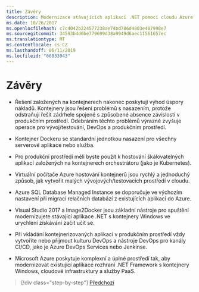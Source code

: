 ```yaml
---
title: Závěry
description: Modernizace stávajících aplikací .NET pomocí cloudu Azure a kontejnery Windows | závěry
ms.date: 10/26/2017
ms.openlocfilehash: c7c4042b224577238ae74bd786d4803e487998e7
ms.sourcegitcommit: 34593b4d0be779699d38a9949d6aec11561657ec
ms.translationtype: MT
ms.contentlocale: cs-CZ
ms.lasthandoff: 06/11/2019
ms.locfileid: "66833943"
---
```

# <a name="conclusions"></a>Závěry

- Řešení založených na kontejnerech nakonec poskytují výhod úspory nákladů. Kontejnery jsou řešení problémů s nasazením, protože odstraňují řešit zádrhele spojené s způsobené absence závislosti v produkčním prostředí. Odebráním těchto problémů výrazně zvyšuje operace pro vývoj/testování, DevOps a produkčním prostředí.

- Kontejner Dockeru se standardní jednotkou nasazení pro všechny serverové aplikace nebo služba.

- Pro produkční prostředí měli byste použít k hostování škálovatelných aplikací založených na kontejnerech orchestrátoru (jako je Kubernetes).

- Virtuální počítače Azure hostování kontejnerů jsou rychlý a jednoduchý způsob, jak vytvořit malých vývojových/testovacích prostředí v cloudu.

- Azure SQL Database Managed Instance se doporučuje ve výchozím nastavení při migraci relačních databází z existujících aplikací do Azure.

- Visual Studio 2017 a Image2Docker jsou základní nástroje pro spuštění modernizujete stávající aplikace .NET s kontejnery Windows ve urychlení získávání začít učit se.

- Při vkládání kontejnerizovaných aplikací v produkčním prostředí vždy vytvoříte nebo přijmout kulturu DevOps a nástroje DevOps pro kanály CI/CD, jako je Azure DevOps Services nebo Jenkinse.

- Microsoft Azure poskytuje komplexní a úplné prostředí tak, aby modernizovat existující aplikace rozhraní .NET Framework s kontejnery Windows, cloudové infrastruktury a služby PaaS.

>[!div class="step-by-step"]
>[Předchozí](walkthroughs-technical-get-started-overview.md)
